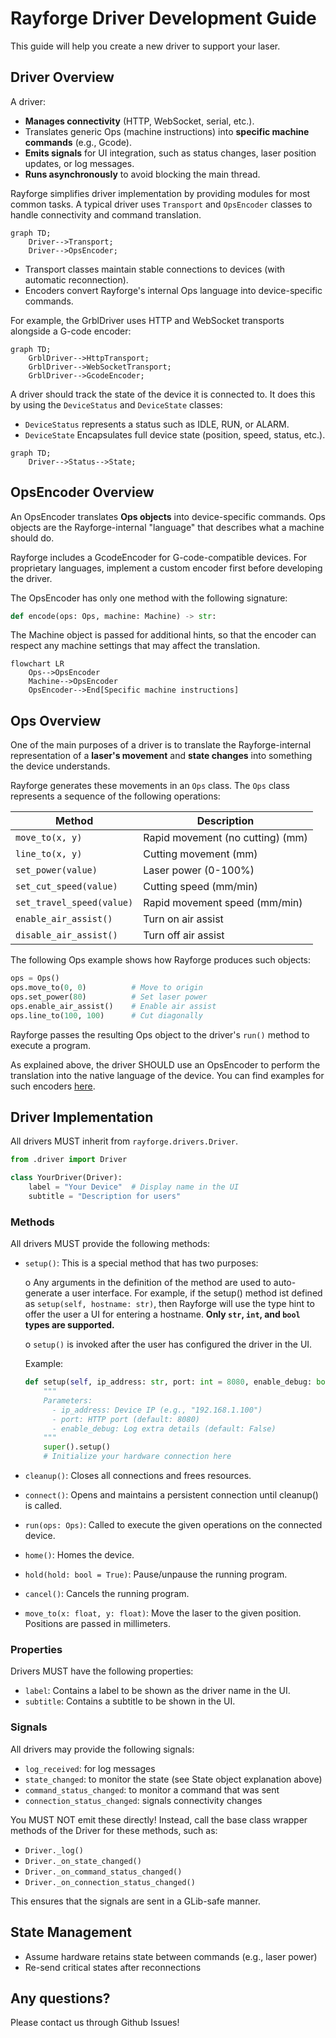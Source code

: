 # Rayforge Driver Development Guide

This guide will help you create a new driver to support your laser.

## Driver Overview

A driver:

- **Manages connectivity** (HTTP, WebSocket, serial, etc.).
- Translates generic Ops (machine instructions) into **specific machine commands**
  (e.g., Gcode).
- **Emits signals** for UI integration, such as status changes, laser position
  updates, or log messages.
- **Runs asynchronously** to avoid blocking the main thread.

Rayforge simplifies driver implementation by providing modules for most common
tasks. A typical driver uses `Transport` and `OpsEncoder` classes to handle
connectivity and command translation.

```mermaid
graph TD;
    Driver-->Transport;
    Driver-->OpsEncoder;
```

- Transport classes maintain stable connections to devices (with automatic
  reconnection).
- Encoders convert Rayforge's internal Ops language into device-specific
  commands.

For example, the GrblDriver uses HTTP and WebSocket transports alongside a
G-code encoder:

```mermaid
graph TD;
    GrblDriver-->HttpTransport;
    GrblDriver-->WebSocketTransport;
    GrblDriver-->GcodeEncoder;
```

A driver should track the state of the device it is connected to. It does this
by using the `DeviceStatus` and `DeviceState` classes:

- `DeviceStatus` represents a status such as IDLE, RUN, or ALARM.
- `DeviceState` Encapsulates full device state (position, speed, status, etc.).

```mermaid
graph TD;
    Driver-->Status-->State;
```


## OpsEncoder Overview

An OpsEncoder translates **Ops objects** into device-specific
commands. Ops objects are the Rayforge-internal "language" that
describes what a machine should do.

Rayforge includes a GcodeEncoder for G-code-compatible devices.
For proprietary languages, implement a custom encoder first before
developing the driver.

The OpsEncoder has only one method with the following signature:

```python
def encode(ops: Ops, machine: Machine) -> str:
```

The Machine object is passed for additional hints, so that the
encoder can respect any machine settings that may affect the
translation.

```mermaid
flowchart LR
    Ops-->OpsEncoder
    Machine-->OpsEncoder
    OpsEncoder-->End[Specific machine instructions]
```


## Ops Overview

One of the main purposes of a driver is to translate the Rayforge-internal
representation of a **laser's movement** and **state changes** into something the
device understands.

Rayforge generates these movements in an `Ops` class. The `Ops` class
represents a sequence of the following operations:

| Method                    | Description                                |
| ------------------------- | ------------------------------------------ |
| `move_to(x, y)`           | Rapid movement (no cutting) (mm)           |
| `line_to(x, y)`           | Cutting movement (mm)                      |
| `set_power(value)`        | Laser power (0-100%)                       |
| `set_cut_speed(value)`    | Cutting speed (mm/min)                     |
| `set_travel_speed(value)` | Rapid movement speed (mm/min)              |
| `enable_air_assist()`     | Turn on air assist                         |
| `disable_air_assist()`    | Turn off air assist                        |

The following Ops example shows how Rayforge produces such objects:

```python
ops = Ops()
ops.move_to(0, 0)          # Move to origin
ops.set_power(80)          # Set laser power
ops.enable_air_assist()    # Enable air assist
ops.line_to(100, 100)      # Cut diagonally
```

Rayforge passes the resulting Ops object to the driver's `run()` method to
execute a program.

As explained above, the driver SHOULD use an OpsEncoder to perform the translation
into the native language of the device.
You can find examples for such encoders [here](../rayforge/opsencoder/).


## Driver Implementation

All drivers MUST inherit from `rayforge.drivers.Driver`.

```python
from .driver import Driver

class YourDriver(Driver):
    label = "Your Device"  # Display name in the UI
    subtitle = "Description for users"
```

### Methods

All drivers MUST provide the following methods:

- `setup()`: This is a special method that has two purposes:

    o Any arguments in the definition of the method are used to
      auto-generate a user interface. For example, if the setup()
      method ist defined as `setup(self, hostname: str)`, then
      Rayforge will use the type hint to offer the user a UI
      for entering a hostname.
      **Only `str`, `int`, and `bool` types are supported.**

    o `setup()` is invoked after the user has configured the
       driver in the UI.

  Example:
    ```python
    def setup(self, ip_address: str, port: int = 8080, enable_debug: bool = False):
        """
        Parameters:
          - ip_address: Device IP (e.g., "192.168.1.100")
          - port: HTTP port (default: 8080)
          - enable_debug: Log extra details (default: False)
        """
        super().setup()
        # Initialize your hardware connection here
    ```

- `cleanup()`: Closes all connections and frees resources.
- `connect()`: Opens and maintains a persistent connection until cleanup()
   is called.
- `run(ops: Ops)`: Called to execute the given operations on the
   connected device.
- `home()`: Homes the device.
- `hold(hold: bool = True)`: Pause/unpause the running program.
- `cancel()`: Cancels the running program.
- `move_to(x: float, y: float)`: Move the laser to the given position.
   Positions are passed in millimeters.

### Properties

Drivers MUST have the following properties:

- `label`: Contains a label to be shown as the driver name in the UI.
- `subtitle`: Contains a subtitle to be shown in the UI.

### Signals

All drivers may provide the following signals:

- `log_received`: for log messages
- `state_changed`: to monitor the state (see State object explanation above)
- `command_status_changed`: to monitor a command that was sent
- `connection_status_changed`: signals connectivity changes

You MUST NOT emit these directly! Instead, call the base class
wrapper methods of the Driver for these methods, such as:

- `Driver._log()`
- `Driver._on_state_changed()`
- `Driver._on_command_status_changed()`
- `Driver._on_connection_status_changed()`

This ensures that the signals are sent in a GLib-safe manner.


## State Management

- Assume hardware retains state between commands (e.g., laser power)
- Re-send critical states after reconnections


## Any questions?

Please contact us through Github Issues!

